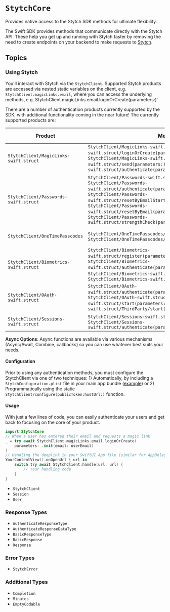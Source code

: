 #  ``StytchCore``

Provides native access to the Stytch SDK methods for ultimate flexibility.

The Swift SDK provides methods that communicate directly with the Stytch API. These help you get up and running with Stytch faster by removing the need to create endpoints on your backend to make requests to [Stytch](https://stytch.com).

## Topics

### Using Stytch

 You'll interact with Stytch via the ``StytchClient``. Supported Stytch products are accessed via nested static variables on the client, e.g. `StytchClient.magicLinks.email`, where you can access the underlying methods, e.g. StytchClient.magicLinks.email.loginOrCreate(parameters:)`

There are a number of authentication products currently supported by the SDK, with additional functionality coming in the near future! The currently supported products are:

Product | Methods | Delivery mechanisms
--- | --- | ---
``StytchClient/MagicLinks-swift.struct`` | ``StytchClient/MagicLinks-swift.struct/Email-swift.struct/loginOrCreate(parameters:)-7ic79``, ``StytchClient/MagicLinks-swift.struct/Email-swift.struct/send(parameters:)-9vd2t``, ``StytchClient/MagicLinks-swift.struct/authenticate(parameters:)-4aa9c`` | Email 
``StytchClient/Passwords-swift.struct`` | ``StytchClient/Passwords-swift.struct/create(parameters:)-3gtlz``, ``StytchClient/Passwords-swift.struct/authenticate(parameters:)-8qxx5``, ``StytchClient/Passwords-swift.struct/resetByEmailStart(parameters:)-4xpf9``, ``StytchClient/Passwords-swift.struct/resetByEmail(parameters:)-353x1``, ``StytchClient/Passwords-swift.struct/strengthCheck(parameters:)-1d3s7`` | N/A
``StytchClient/OneTimePasscodes`` | ``StytchClient/OneTimePasscodes/loginOrCreate(parameters:)-8glu3``, ``StytchClient/OneTimePasscodes/authenticate(parameters:)-151as`` | SMS, WhatsApp, Email
``StytchClient/Biometrics-swift.struct`` | ``StytchClient/Biometrics-swift.struct/register(parameters:)-812fz``, ``StytchClient/Biometrics-swift.struct/authenticate(parameters:)-7b3rx``, ``StytchClient/Biometrics-swift.struct/registrationAvailable``, ``StytchClient/Biometrics-swift.struct/removeRegistration()`` | N/A
``StytchClient/OAuth-swift.struct`` | ``StytchClient/OAuth-swift.struct/authenticate(parameters:)-172ak``, ``StytchClient/OAuth-swift.struct/Apple-swift.struct/start(parameters:)-858tw``, ``StytchClient/OAuth-swift.struct/ThirdParty/start(parameters:)`` | N/A
``StytchClient/Sessions-swift.struct`` | ``StytchClient/Sessions-swift.struct/revoke()-4jc0p``, ``StytchClient/Sessions-swift.struct/authenticate(parameters:)-41u13`` | N/A

**Async Options**: Async functions are available via various mechanisms (Async/Await, Combine, callbacks) so you can use whatever best suits your needs.

#### Configuration

 Prior to using any authentication methods, you must configure the StytchClient via one of two techniques: 1) Automatically, by including a `StytchConfiguration.plist` file in your main app bundle ([example](https://github.com/stytchauth/stytch-swift/blob/main/StytchDemo/Client/Shared/StytchConfiguration.plist)) or 2) Programmatically using the static ``StytchClient/configure(publicToken:hostUrl:)`` function.
 
 #### Usage

With just a few lines of code, you can easily authenticate your users and get back to focusing on the core of your product.
 
``` swift
import StytchCore
// When a user has entered their email and requests a magic link
_ = try await StytchClient.magicLinks.email.loginOrCreate(
    parameters: .init(email: userEmail)
)
// Handling the deeplink in your SwiftUI App file (similar for AppDelegate)
YourContentView().onOpenUrl { url in
    switch try await StytchClient.handle(url: url) {
        // Your handling code
    }
}
```

- ``StytchClient``
- ``Session``
- ``User``

### Response Types

- ``AuthenticateResponseType``
- ``AuthenticateResponseDataType``
- ``BasicResponseType``
- ``BasicResponse``
- ``Response``

### Error Types
- ``StytchError``

### Additional Types

- ``Completion``
- ``Minutes``
- ``EmptyCodable``

